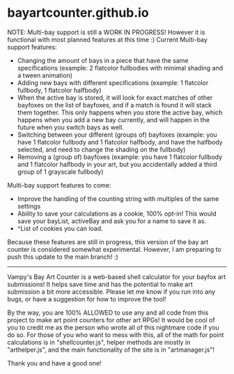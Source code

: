 # bayartcounter.github.io
NOTE: Multi-bay support is still a WORK IN PROGRESS! However it is functional with most planned features at this time :)
Current Multi-bay support features:
- Changing the amount of bays in a piece that have the same specifications (example: 2 flatcolor fullbodies with minimal shading and a tween animation)
- Adding new bays with different specifications (example: 1 flatcolor fullbody, 1 flatcolor halfbody)
- When the active bay is stored, it will look for exact matches of other bayfoxes on the list of bayfoxes, and if a match is found it will stack them together. This only happens when you store the active bay, which happens when you add a new bay currently, and will happen in the future when you switch bays as well.
- Switching between your different (groups of) bayfoxes (example: you have 1 flatcolor fullbody and 1 flatcolor halfbody, and have the halfbody selected, and need to change the shading on the fullbody)
- Removing a (group of) bayfoxes (example: you have 1 flatcolor fullbody and 1 flatcolor halfbody in your art, but you accidentally added a third group of 1 grayscale fullbody)

Multi-bay support features to come:
- Improve the handling of the counting string with multiples of the same settings
- Ability to save your calculations as a cookie, 100% opt-in! This would save your bayList, activeBay and ask you for a name to save it as.
- ^List of cookies you can load.

Because these features are still in progress, this version of the bay art counter is considered somewhat experimental. However, I am preparing to push this update to the main branch! :)

---

Vampy's Bay Art Counter is a web-based shell calculator for your bayfox art submissions!
It helps save time and has the potential to make art submission a bit more accessible.
Please let me know if you run into any bugs, or have a suggestion for how to improve the tool!

By the way, you are 100% ALLOWED to use any and all code from this project to make art point counters for other art RPGs!
It would be cool of you to credit me as the person who wrote all of this nightmare code if you do so.
For those of you who want to mess with this, all of the math for point calculations is in "shellcounter.js", helper methods are mostly in "arthelper.js", and the main functionality of the site is in "artmanager.js"!

Thank you and have a good one!
